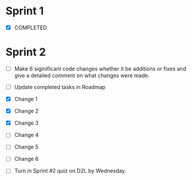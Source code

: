 # Sprint 1
- [x] COMPLETED


# Sprint 2
- [ ] Make 6 siginificant code changes whether it be additions or fixes and give a detailed comment on what changes were made.
- [ ] Update completed tasks in Roadmap
- [x] Change 1
- [x] Change 2
- [x] Change 3
- [ ] Change 4
- [ ] Change 5
- [ ] Change 6

      
- [ ] Turn in Sprint #2 quiz on D2L by Wednesday.
